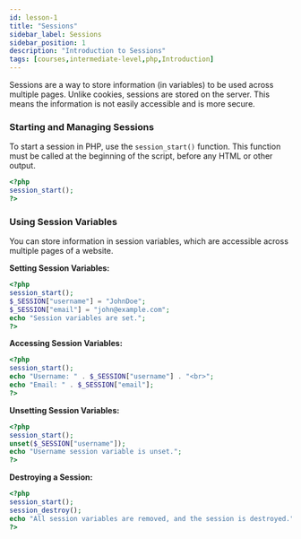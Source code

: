 ```yaml
---
id: lesson-1
title: "Sessions"
sidebar_label: Sessions
sidebar_position: 1
description: "Introduction to Sessions"
tags: [courses,intermediate-level,php,Introduction]
--- 
```

  
  

Sessions are a way to store information (in variables) to be used across multiple pages. Unlike cookies, sessions are stored on the server. This means the information is not easily accessible and is more secure.
 
### Starting and Managing Sessions

To start a session in PHP, use the `session_start()` function. This function must be called at the beginning of the script, before any HTML or other output.

```php
<?php
session_start();
?>
```

### Using Session Variables

You can store information in session variables, which are accessible across multiple pages of a website.

**Setting Session Variables:**

```php
<?php
session_start();
$_SESSION["username"] = "JohnDoe";
$_SESSION["email"] = "john@example.com";
echo "Session variables are set.";
?>
```

**Accessing Session Variables:**

```php
<?php
session_start();
echo "Username: " . $_SESSION["username"] . "<br>";
echo "Email: " . $_SESSION["email"];
?>
```

**Unsetting Session Variables:**

```php
<?php
session_start();
unset($_SESSION["username"]);
echo "Username session variable is unset.";
?>
```

**Destroying a Session:**

```php
<?php
session_start();
session_destroy();
echo "All session variables are removed, and the session is destroyed.";
?>
```
